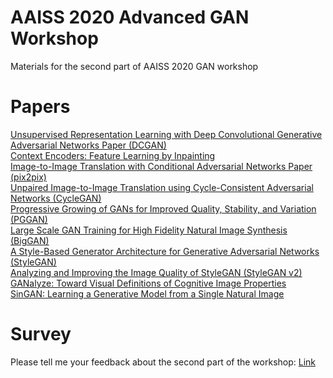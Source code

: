 # AAISS 2020 Advanced GAN Workshop

Materials for the second part of AAISS 2020 GAN workshop

# Papers
[Unsupervised Representation Learning with Deep Convolutional Generative Adversarial Networks Paper (DCGAN)](https://arxiv.org/abs/1511.06434) </br>
[Context Encoders: Feature Learning by Inpainting](https://arxiv.org/abs/1604.07379) </br>
[Image-to-Image Translation with Conditional Adversarial Networks Paper (pix2pix)](https://arxiv.org/abs/1611.07004) </br>
[Unpaired Image-to-Image Translation using Cycle-Consistent Adversarial Networks (CycleGAN)](https://arxiv.org/abs/1703.10593) </br>
[Progressive Growing of GANs for Improved Quality, Stability, and Variation (PGGAN)](https://arxiv.org/abs/1710.10196) </br>
[Large Scale GAN Training for High Fidelity Natural Image Synthesis (BigGAN)](https://arxiv.org/abs/1809.11096) </br>
[A Style-Based Generator Architecture for Generative Adversarial Networks (StyleGAN)](https://arxiv.org/abs/1812.04948) </br>
[Analyzing and Improving the Image Quality of StyleGAN (StyleGAN v2)](https://arxiv.org/abs/1912.04958) </br>
[GANalyze: Toward Visual Definitions of Cognitive Image Properties](https://arxiv.org/abs/1906.10112) </br>
[SinGAN: Learning a Generative Model from a Single Natural Image](https://arxiv.org/abs/1905.01164) </br>


# Survey

Please tell me your feedback about the second part of the workshop: [Link](https://forms.gle/5eGJmChCKLV7zzmU8)
